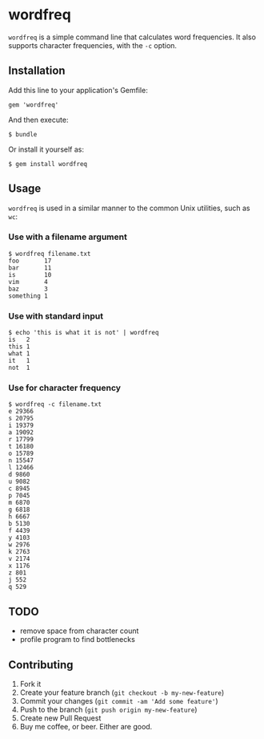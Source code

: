 # wordfreq

`wordfreq` is a simple command line that calculates word frequencies. 
It also supports character frequencies, with the `-c` option.

## Installation

Add this line to your application's Gemfile:

    gem 'wordfreq'

And then execute:

    $ bundle

Or install it yourself as:

    $ gem install wordfreq

## Usage

`wordfreq` is used in a similar manner to the common Unix utilities, such as `wc`:

### Use with a filename argument

    $ wordfreq filename.txt
    foo       17
    bar       11
    is        10
    vim       4
    baz       3
    something 1

### Use with standard input

    $ echo 'this is what it is not' | wordfreq
    is   2
    this 1
    what 1
    it   1
    not  1

### Use for character frequency

    $ wordfreq -c filename.txt
    e 29366
    s 20795
    i 19379
    a 19092
    r 17799
    t 16180
    o 15789
    n 15547
    l 12466
    d 9860
    u 9082
    c 8945
    p 7045
    m 6870
    g 6818
    h 6667
    b 5130
    f 4439
    y 4103
    w 2976
    k 2763
    v 2174
    x 1176
    z 801
    j 552
    q 529

## TODO
  
 - remove space from character count
 - profile program to find bottlenecks

## Contributing

1. Fork it
2. Create your feature branch (`git checkout -b my-new-feature`)
3. Commit your changes (`git commit -am 'Add some feature'`)
4. Push to the branch (`git push origin my-new-feature`)
5. Create new Pull Request
6. Buy me coffee, or beer. Either are good.
